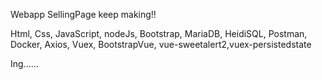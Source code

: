 Webapp SellingPage keep making!!

Html, Css, JavaScript, nodeJs, Bootstrap, MariaDB, HeidiSQL, Postman, Docker, Axios, Vuex, BootstrapVue, vue-sweetalert2,vuex-persistedstate

Ing......